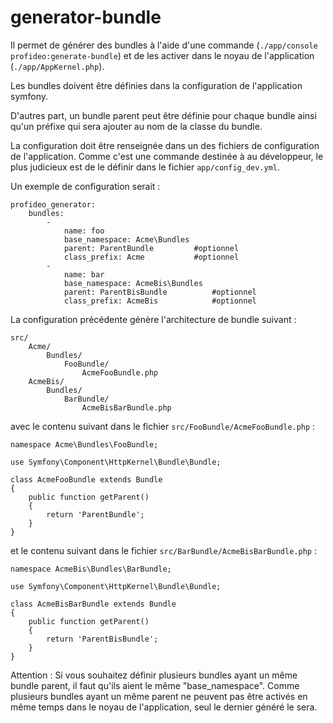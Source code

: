 # generator-bundle

Il permet de générer des bundles à l'aide d'une commande (`./app/console profideo:generate-bundle`) et de les activer
dans le noyau de l'application (`./app/AppKernel.php`).

Les bundles doivent être définies dans la configuration de l'application symfony.

D'autres part, un bundle parent peut être définie pour chaque bundle ainsi qu'un préfixe qui sera ajouter au nom de
la classe du bundle.

La configuration doit être renseignée dans un des fichiers de configuration de l'application. Comme c'est une commande
destinée à au développeur, le plus judicieux est de le définir dans le fichier `app/config_dev.yml`.

Un exemple de configuration serait  :

```
profideo_generator:
    bundles:
        -
            name: foo
            base_namespace: Acme\Bundles
            parent: ParentBundle         #optionnel
            class_prefix: Acme           #optionnel
        -
            name: bar
            base_namespace: AcmeBis\Bundles
            parent: ParentBisBundle          #optionnel
            class_prefix: AcmeBis            #optionnel
```

La configuration précédente génère l'architecture de bundle suivant :

```
src/
    Acme/
        Bundles/
            FooBundle/
                AcmeFooBundle.php
    AcmeBis/
        Bundles/
            BarBundle/
                AcmeBisBarBundle.php
```

avec le contenu suivant dans le fichier `src/FooBundle/AcmeFooBundle.php` :

```
namespace Acme\Bundles\FooBundle;

use Symfony\Component\HttpKernel\Bundle\Bundle;

class AcmeFooBundle extends Bundle
{
    public function getParent()
    {
        return 'ParentBundle';
    }
}
```

et le contenu suivant dans le fichier `src/BarBundle/AcmeBisBarBundle.php` :

```
namespace AcmeBis\Bundles\BarBundle;

use Symfony\Component\HttpKernel\Bundle\Bundle;

class AcmeBisBarBundle extends Bundle
{
    public function getParent()
    {
        return 'ParentBisBundle';
    }
}
```

Attention : Si vous souhaitez définir plusieurs bundles ayant un même bundle parent, il faut qu'ils aient le
même "base_namespace". Comme plusieurs bundles ayant un même parent ne peuvent pas être activés en même temps dans le
noyau de l'application, seul le dernier généré le sera.
